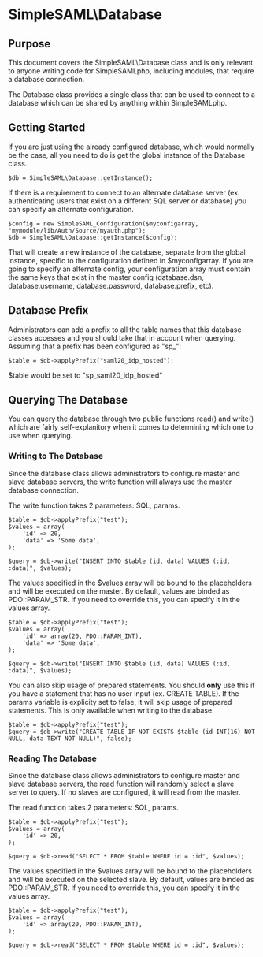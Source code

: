 SimpleSAML\Database
=============================

<!-- 
	This file is written in Markdown syntax. 
	For more information about how to use the Markdown syntax, read here:
	http://daringfireball.net/projects/markdown/syntax
-->


<!-- {{TOC}} -->

Purpose
-------
This document covers the SimpleSAML\Database class and is only relevant to anyone writing code for SimpleSAMLphp, including modules, that require a database connection.

The Database class provides a single class that can be used to connect to a database which can be shared by anything within SimpleSAMLphp.

Getting Started
---------------
If you are just using the already configured database, which would normally be the case, all you need to do is get the global instance of the Database class.

	$db = SimpleSAML\Database::getInstance();

If there is a requirement to connect to an alternate database server (ex. authenticating users that exist on a different SQL server or database) you can specify an alternate configuration.

	$config = new SimpleSAML_Configuration($myconfigarray, "mymodule/lib/Auth/Source/myauth.php");
	$db = SimpleSAML\Database::getInstance($config);

That will create a new instance of the database, separate from the global instance, specific to the configuration defined in $myconfigarray. If you are going to specify an alternate config, your configuration array must contain the same keys that exist in the master config (database.dsn, database.username, database.password, database.prefix, etc).

Database Prefix
---------------
Administrators can add a prefix to all the table names that this database classes accesses and you should take that in account when querying. Assuming that a prefix has been configured as "sp_":

	$table = $db->applyPrefix("saml20_idp_hosted");

$table would be set to "sp_saml20_idp_hosted"

Querying The Database
---------------------
You can query the database through two public functions read() and write() which are fairly self-explanitory when it comes to determining which one to use when querying.

### Writing to The Database
Since the database class allows administrators to configure master and slave database servers, the write function will always use the master database connection.

The write function takes 2 parameters: SQL, params.

	$table = $db->applyPrefix("test");
	$values = array(
		'id' => 20,
		'data' => 'Some data',
	);
	
	$query = $db->write("INSERT INTO $table (id, data) VALUES (:id, :data)", $values);

The values specified in the $values array will be bound to the placeholders and will be executed on the master. By default, values are binded as PDO::PARAM_STR. If you need to override this, you can specify it in the values array.

	$table = $db->applyPrefix("test");
	$values = array(
		'id' => array(20, PDO::PARAM_INT),
		'data' => 'Some data',
	);
	
	$query = $db->write("INSERT INTO $table (id, data) VALUES (:id, :data)", $values);

You can also skip usage of prepared statements. You should **only** use this if you have a statement that has no user input (ex. CREATE TABLE). If the params variable is explicity set to false, it will skip usage of prepared statements. This is only available when writing to the database.

	$table = $db->applyPrefix("test");
	$query = $db->write("CREATE TABLE IF NOT EXISTS $table (id INT(16) NOT NULL, data TEXT NOT NULL)", false);

### Reading The Database
Since the database class allows administrators to configure master and slave database servers, the read function will randomly select a slave server to query. If no slaves are configured, it will read from the master.

The read function takes 2 parameters: SQL, params.

	$table = $db->applyPrefix("test");
	$values = array(
		'id' => 20,
	);
	
	$query = $db->read("SELECT * FROM $table WHERE id = :id", $values);

The values specified in the $values array will be bound to the placeholders and will be executed on the selected slave. By default, values are binded as PDO::PARAM_STR. If you need to override this, you can specify it in the values array.

	$table = $db->applyPrefix("test");
	$values = array(
		'id' => array(20, PDO::PARAM_INT),
	);
	
	$query = $db->read("SELECT * FROM $table WHERE id = :id", $values);
